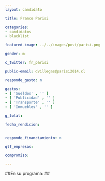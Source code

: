 ```yaml
---
layout: candidato

title: Franco Parisi

categories: 
- candidatos
- blacklist

featured-image: ../../images/post/parisi.png

gender: m

c_twitter: fr_parisi

public-email: dvillegas@parisi2014.cl

responde_gasto: n

gastos:
- [ 'Sueldos' , '' ]
- [ 'Publicidad' , '' ]
- [ 'Transporte' , '' ]
- [ 'Inmuebles' , '' ]

g_total:

fecha_rendicion:

 
responde_financiamiento: n

qtf_empresas:

compromiso:

---
```

##En su programa: ##




